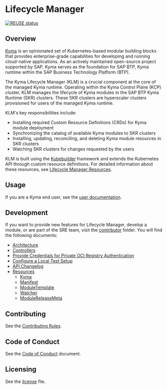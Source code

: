 # Lifecycle Manager

<!-- markdown-link-check-disable-next-line -->
[![REUSE status](https://api.reuse.software/badge/github.com/kyma-project/lifecycle-manager)](https://api.reuse.software/info/github.com/kyma-project/lifecycle-manager)

## Overview

[Kyma](https://kyma-project.io/) is an opinionated set of Kubernetes-based modular building blocks that provides enterprise-grade capabilities for developing and running cloud-native applications. As an actively maintained open-source project supported by SAP, Kyma serves as the foundation for SAP BTP, Kyma runtime within the SAP Business Technology Platform (BTP).

The Kyma Lifecycle Manager (KLM) is a crucial component at the core of the managed Kyma runtime. Operating within the Kyma Control Plane (KCP) cluster, KLM manages the lifecycle of Kyma modules in the SAP BTP Kyma Runtime (SKR) clusters. These SKR clusters are hyperscaler clusters provisioned for users of the managed Kyma runtime.

KLM's key responsibilities include:
- Installing required Custom Resource Definitions (CRDs) for Kyma module deployment
- Synchronizing the catalog of available Kyma modules to SKR clusters
- Installing, updating, reconciling, and deleting Kyma module resources in SKR clusters
- Watching SKR clusters for changes requested by the users

KLM is built using the [Kubebuilder](https://github.com/kubernetes-sigs/kubebuilder) framework and extends the Kubernetes API through custom resource definitions. For detailed information about these resources, see [Lifecycle Manager Resources](./docs/contributor/resources/README.md).

## Usage

If you are a Kyma end user, see the [user documentation](./docs/user/README.md).

## Development

If you want to provide new features for Lifecycle Manager, develop a module, or are part of the SRE team, visit the [contributor](/docs/contributor/) folder. You will find the following documents:

* [Architecture](/docs/contributor/01-architecture.md)
* [Controllers](/docs/contributor/02-controllers.md)
* [Provide Credentials for Private OCI Registry Authentication](/docs/contributor/03-config-private-registry.md)
* [Configure a Local Test Setup](/docs/contributor/04-local-test-setup.md)
* [API Changelog](/docs/contributor/05-api-changelog.md)
* [Resources](/docs/contributor/resources/README.md)
  * [Kyma](/docs/contributor/resources/01-kyma.md)
  * [Manifest](/docs/contributor/resources/02-manifest.md)
  * [ModuleTemplate](/docs/contributor/resources/03-moduletemplate.md)
  * [Watcher](/docs/contributor/resources/04-watcher.md)
  * [ModuleReleaseMeta](/docs/contributor/resources/05-modulereleasemeta.md)

## Contributing

See the [Contributing Rules](CONTRIBUTING.md).

## Code of Conduct

See the [Code of Conduct](CODE_OF_CONDUCT.md) document.

## Licensing

See the [license](./LICENSE) file.
